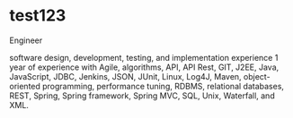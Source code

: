 # test123

Engineer

software design, development, testing, and implementation experience
1 year of experience with Agile, algorithms, API, API Rest, GIT, J2EE, Java, JavaScript, JDBC, Jenkins, JSON, JUnit, Linux, Log4J, Maven, object-oriented programming, performance tuning, RDBMS, relational databases, REST, Spring, Spring framework, Spring MVC, SQL, Unix, Waterfall, and XML.
